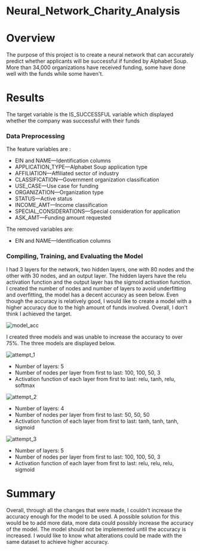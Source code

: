 # Neural_Network_Charity_Analysis

# Overview
The purpose of this project is to create a neural network that can accurately predict whether applicants will be successful if funded by Alphabet Soup. More than 34,000 organizations have received funding, some have done well with the funds while some haven't.

# Results 
The target variable is the IS_SUCCESSFUL variable which displayed whether the company was successful with their funds


###  Data Preprocessing
The feature variables are :
* EIN and NAME—Identification columns
* APPLICATION_TYPE—Alphabet Soup application type
* AFFILIATION—Affiliated sector of industry
* CLASSIFICATION—Government organization classification
* USE_CASE—Use case for funding
* ORGANIZATION—Organization type
* STATUS—Active status
* INCOME_AMT—Income classification
* SPECIAL_CONSIDERATIONS—Special consideration for application
* ASK_AMT—Funding amount requested

The removed variables are:
* EIN and NAME—Identification columns

###  Compiling, Training, and Evaluating the Model
I had 3 layers for the network, two hidden layers, one with 80 nodes and the other with 30 nodes, and  an output layer. The hidden layers have the relu activation function and the output layer has the sigmoid activation function. I created the number of nodes and number of layers to avoid underfitting and overfitting, the model has a decent accuracy as seen below. Even though the accuracy is relatively good, I would like to create a model with a higher accuracy due to the high amount of funds involved. Overall, I don't think I achieved the target.


![model_acc](https://user-images.githubusercontent.com/87910875/149022997-4aae2d0a-fc98-486a-a2d2-2ae80702eb80.png)


I created three models and was unable to increase the accuracy to over 75%. The three models are displayed below.

![attempt_1](https://user-images.githubusercontent.com/87910875/149023504-b73cc613-8879-434a-8aa8-1530aa8a4f84.png)

* Number of layers: 5
* Number of nodes per layer from first to last: 100, 100, 50, 3
* Activation function of each layer from first to last: relu, tanh, relu, softmax

![attempt_2](https://user-images.githubusercontent.com/87910875/149023934-3373f8c6-682f-4e31-aeca-d81a8e59118f.png)

* Number of layers: 4
* Number of nodes per layer from first to last: 50, 50, 50
* Activation function of each layer from first to last: tanh, tanh, tanh, sigmoid

![attempt_3](https://user-images.githubusercontent.com/87910875/149023942-6cf63b89-a1a5-45ef-910c-dd8ae0c7deb3.png)

* Number of layers: 5
* Number of nodes per layer from first to last: 100, 100, 50, 3
* Activation function of each layer from first to last: relu, relu, relu, sigmoid 

# Summary 
Overall, through all the changes that were made, I couldn't increase the accuracy enough for the model to be used. A possible solution for this would be to add more data, more data could possibly increase the accuracy of the model. The model should not be implemented until the accuracy is increased. I would like to know what alterations could be made with the same dataset to achieve higher accuracy.
